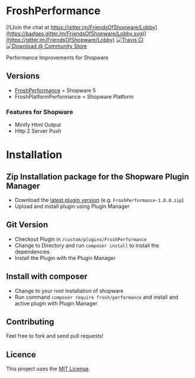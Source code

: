 # FroshPerformance

[![Join the chat at https://gitter.im/FriendsOfShopware/Lobby](https://badges.gitter.im/FriendsOfShopware/Lobby.svg)](https://gitter.im/FriendsOfShopware/Lobby)
[![Travis CI](https://travis-ci.org/FriendsOfShopware/FroshPerformance.svg?branch=master)](https://travis-ci.org/FriendsOfShopware/FroshPerformance)
[![Download @ Community Store](https://img.shields.io/badge/endpoint.svg?url=https://frosh.shyim.de/FroshPerformance)](https://store.shopware.com/en/frosh31872894918f/performance-improvements.html)


Performance Improvements for Shopware

## Versions

* [FroshPerformance](https://github.com/FriendsOfShopware/FroshPerformance) = Shopware 5
* FroshPlatformPerformance = Shopware Platform


### Features for Shopware

* Minify Html Output
* Http 2 Server Push

# Installation

## Zip Installation package for the Shopware Plugin Manager

* Download the [latest plugin version](https://github.com/FriendsOfShopware/FroshPerformance/releases/latest/) (e.g. `FroshPerformance-1.0.0.zip`)
* Upload and install plugin using Plugin Manager

## Git Version
* Checkout Plugin in `/custom/plugins/FroshPerformance`
* Change to Directory and run `composer install` to install the dependencies
* Install the Plugin with the Plugin Manager

## Install with composer
* Change to your root Installation of shopware
* Run command `composer require frosh/performance` and install and active plugin with Plugin Manager 


## Contributing

Feel free to fork and send pull requests!


## Licence

This project uses the [MIT License](LICENCE.md).
